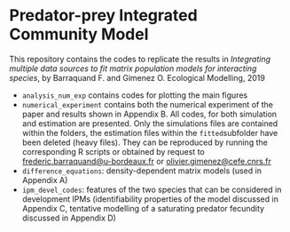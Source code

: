 # Predator-prey Integrated Community Model

This repository contains the codes to replicate the results in *Integrating multiple data sources to fit matrix population models for interacting species*, by Barraquand F. and Gimenez O. Ecological Modelling, 2019

* ``analysis_num_exp`` contains codes for plotting the main figures
* ``numerical_experiment`` contains both the numerical experiment of the paper and results shown in Appendix B. All codes, for both simulation and estimation are presented. Only the simulations files are contained within the folders, the estimation files within the ``fitted``subfolder have been deleted (heavy files). They can be reproduced by running the corresponding R scripts or obtained by request to frederic.barraquand@u-bordeaux.fr or olivier.gimenez@cefe.cnrs.fr
* ``difference_equations``: density-dependent matrix models (used in Appendix A)
* ``ipm_devel_codes``: features of the two species that can be considered in development IPMs (identifiability properties of the model discussed in Appendix C, tentative modelling of a saturating predator fecundity discussed in Appendix D) 

